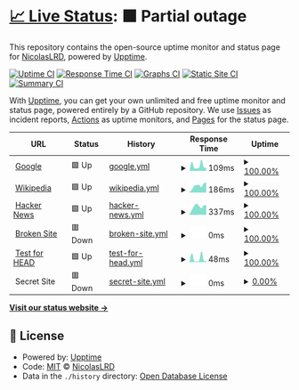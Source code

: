 # [📈 Live Status](https://NicolasLRD.github.io/upptime): <!--live status--> **🟧 Partial outage**

This repository contains the open-source uptime monitor and status page for [NicolasLRD](https://NicolasLRD.github.io/upptime), powered by [Upptime](https://github.com/upptime/upptime).

[![Uptime CI](https://github.com/NicolasLRD/upptime/workflows/Uptime%20CI/badge.svg)](https://github.com/NicolasLRD/upptime/actions?query=workflow%3A%22Uptime+CI%22)
[![Response Time CI](https://github.com/NicolasLRD/upptime/workflows/Response%20Time%20CI/badge.svg)](https://github.com/NicolasLRD/upptime/actions?query=workflow%3A%22Response+Time+CI%22)
[![Graphs CI](https://github.com/NicolasLRD/upptime/workflows/Graphs%20CI/badge.svg)](https://github.com/NicolasLRD/upptime/actions?query=workflow%3A%22Graphs+CI%22)
[![Static Site CI](https://github.com/NicolasLRD/upptime/workflows/Static%20Site%20CI/badge.svg)](https://github.com/NicolasLRD/upptime/actions?query=workflow%3A%22Static+Site+CI%22)
[![Summary CI](https://github.com/NicolasLRD/upptime/workflows/Summary%20CI/badge.svg)](https://github.com/NicolasLRD/upptime/actions?query=workflow%3A%22Summary+CI%22)

With [Upptime](https://upptime.js.org), you can get your own unlimited and free uptime monitor and status page, powered entirely by a GitHub repository. We use [Issues](https://github.com/NicolasLRD/upptime/issues) as incident reports, [Actions](https://github.com/NicolasLRD/upptime/actions) as uptime monitors, and [Pages](https://NicolasLRD.github.io/upptime) for the status page.

<!--start: status pages-->
<!-- This summary is generated by Upptime (https://github.com/upptime/upptime) -->
<!-- Do not edit this manually, your changes will be overwritten -->
<!-- prettier-ignore -->
| URL | Status | History | Response Time | Uptime |
| --- | ------ | ------- | ------------- | ------ |
| <img alt="" src="https://favicons.githubusercontent.com/www.google.com" height="13"> [Google](https://www.google.com) | 🟩 Up | [google.yml](https://github.com/NicolasLRD/upptime/commits/HEAD/history/google.yml) | <details><summary><img alt="Response time graph" src="./graphs/google/response-time-week.png" height="20"> 109ms</summary><br><a href="https://NicolasLRD.github.io/upptime/history/google"><img alt="Response time 101" src="https://img.shields.io/endpoint?url=https%3A%2F%2Fraw.githubusercontent.com%2FNicolasLRD%2Fupptime%2FHEAD%2Fapi%2Fgoogle%2Fresponse-time.json"></a><br><a href="https://NicolasLRD.github.io/upptime/history/google"><img alt="24-hour response time 71" src="https://img.shields.io/endpoint?url=https%3A%2F%2Fraw.githubusercontent.com%2FNicolasLRD%2Fupptime%2FHEAD%2Fapi%2Fgoogle%2Fresponse-time-day.json"></a><br><a href="https://NicolasLRD.github.io/upptime/history/google"><img alt="7-day response time 109" src="https://img.shields.io/endpoint?url=https%3A%2F%2Fraw.githubusercontent.com%2FNicolasLRD%2Fupptime%2FHEAD%2Fapi%2Fgoogle%2Fresponse-time-week.json"></a><br><a href="https://NicolasLRD.github.io/upptime/history/google"><img alt="30-day response time 131" src="https://img.shields.io/endpoint?url=https%3A%2F%2Fraw.githubusercontent.com%2FNicolasLRD%2Fupptime%2FHEAD%2Fapi%2Fgoogle%2Fresponse-time-month.json"></a><br><a href="https://NicolasLRD.github.io/upptime/history/google"><img alt="1-year response time 101" src="https://img.shields.io/endpoint?url=https%3A%2F%2Fraw.githubusercontent.com%2FNicolasLRD%2Fupptime%2FHEAD%2Fapi%2Fgoogle%2Fresponse-time-year.json"></a></details> | <details><summary><a href="https://NicolasLRD.github.io/upptime/history/google">100.00%</a></summary><a href="https://NicolasLRD.github.io/upptime/history/google"><img alt="All-time uptime 100.00%" src="https://img.shields.io/endpoint?url=https%3A%2F%2Fraw.githubusercontent.com%2FNicolasLRD%2Fupptime%2FHEAD%2Fapi%2Fgoogle%2Fuptime.json"></a><br><a href="https://NicolasLRD.github.io/upptime/history/google"><img alt="24-hour uptime 100.00%" src="https://img.shields.io/endpoint?url=https%3A%2F%2Fraw.githubusercontent.com%2FNicolasLRD%2Fupptime%2FHEAD%2Fapi%2Fgoogle%2Fuptime-day.json"></a><br><a href="https://NicolasLRD.github.io/upptime/history/google"><img alt="7-day uptime 100.00%" src="https://img.shields.io/endpoint?url=https%3A%2F%2Fraw.githubusercontent.com%2FNicolasLRD%2Fupptime%2FHEAD%2Fapi%2Fgoogle%2Fuptime-week.json"></a><br><a href="https://NicolasLRD.github.io/upptime/history/google"><img alt="30-day uptime 100.00%" src="https://img.shields.io/endpoint?url=https%3A%2F%2Fraw.githubusercontent.com%2FNicolasLRD%2Fupptime%2FHEAD%2Fapi%2Fgoogle%2Fuptime-month.json"></a><br><a href="https://NicolasLRD.github.io/upptime/history/google"><img alt="1-year uptime 100.00%" src="https://img.shields.io/endpoint?url=https%3A%2F%2Fraw.githubusercontent.com%2FNicolasLRD%2Fupptime%2FHEAD%2Fapi%2Fgoogle%2Fuptime-year.json"></a></details>
| <img alt="" src="https://favicons.githubusercontent.com/en.wikipedia.org" height="13"> [Wikipedia](https://en.wikipedia.org) | 🟩 Up | [wikipedia.yml](https://github.com/NicolasLRD/upptime/commits/HEAD/history/wikipedia.yml) | <details><summary><img alt="Response time graph" src="./graphs/wikipedia/response-time-week.png" height="20"> 186ms</summary><br><a href="https://NicolasLRD.github.io/upptime/history/wikipedia"><img alt="Response time 197" src="https://img.shields.io/endpoint?url=https%3A%2F%2Fraw.githubusercontent.com%2FNicolasLRD%2Fupptime%2FHEAD%2Fapi%2Fwikipedia%2Fresponse-time.json"></a><br><a href="https://NicolasLRD.github.io/upptime/history/wikipedia"><img alt="24-hour response time 263" src="https://img.shields.io/endpoint?url=https%3A%2F%2Fraw.githubusercontent.com%2FNicolasLRD%2Fupptime%2FHEAD%2Fapi%2Fwikipedia%2Fresponse-time-day.json"></a><br><a href="https://NicolasLRD.github.io/upptime/history/wikipedia"><img alt="7-day response time 186" src="https://img.shields.io/endpoint?url=https%3A%2F%2Fraw.githubusercontent.com%2FNicolasLRD%2Fupptime%2FHEAD%2Fapi%2Fwikipedia%2Fresponse-time-week.json"></a><br><a href="https://NicolasLRD.github.io/upptime/history/wikipedia"><img alt="30-day response time 253" src="https://img.shields.io/endpoint?url=https%3A%2F%2Fraw.githubusercontent.com%2FNicolasLRD%2Fupptime%2FHEAD%2Fapi%2Fwikipedia%2Fresponse-time-month.json"></a><br><a href="https://NicolasLRD.github.io/upptime/history/wikipedia"><img alt="1-year response time 197" src="https://img.shields.io/endpoint?url=https%3A%2F%2Fraw.githubusercontent.com%2FNicolasLRD%2Fupptime%2FHEAD%2Fapi%2Fwikipedia%2Fresponse-time-year.json"></a></details> | <details><summary><a href="https://NicolasLRD.github.io/upptime/history/wikipedia">100.00%</a></summary><a href="https://NicolasLRD.github.io/upptime/history/wikipedia"><img alt="All-time uptime 100.00%" src="https://img.shields.io/endpoint?url=https%3A%2F%2Fraw.githubusercontent.com%2FNicolasLRD%2Fupptime%2FHEAD%2Fapi%2Fwikipedia%2Fuptime.json"></a><br><a href="https://NicolasLRD.github.io/upptime/history/wikipedia"><img alt="24-hour uptime 100.00%" src="https://img.shields.io/endpoint?url=https%3A%2F%2Fraw.githubusercontent.com%2FNicolasLRD%2Fupptime%2FHEAD%2Fapi%2Fwikipedia%2Fuptime-day.json"></a><br><a href="https://NicolasLRD.github.io/upptime/history/wikipedia"><img alt="7-day uptime 100.00%" src="https://img.shields.io/endpoint?url=https%3A%2F%2Fraw.githubusercontent.com%2FNicolasLRD%2Fupptime%2FHEAD%2Fapi%2Fwikipedia%2Fuptime-week.json"></a><br><a href="https://NicolasLRD.github.io/upptime/history/wikipedia"><img alt="30-day uptime 100.00%" src="https://img.shields.io/endpoint?url=https%3A%2F%2Fraw.githubusercontent.com%2FNicolasLRD%2Fupptime%2FHEAD%2Fapi%2Fwikipedia%2Fuptime-month.json"></a><br><a href="https://NicolasLRD.github.io/upptime/history/wikipedia"><img alt="1-year uptime 100.00%" src="https://img.shields.io/endpoint?url=https%3A%2F%2Fraw.githubusercontent.com%2FNicolasLRD%2Fupptime%2FHEAD%2Fapi%2Fwikipedia%2Fuptime-year.json"></a></details>
| <img alt="" src="https://favicons.githubusercontent.com/news.ycombinator.com" height="13"> [Hacker News](https://news.ycombinator.com) | 🟩 Up | [hacker-news.yml](https://github.com/NicolasLRD/upptime/commits/HEAD/history/hacker-news.yml) | <details><summary><img alt="Response time graph" src="./graphs/hacker-news/response-time-week.png" height="20"> 337ms</summary><br><a href="https://NicolasLRD.github.io/upptime/history/hacker-news"><img alt="Response time 386" src="https://img.shields.io/endpoint?url=https%3A%2F%2Fraw.githubusercontent.com%2FNicolasLRD%2Fupptime%2FHEAD%2Fapi%2Fhacker-news%2Fresponse-time.json"></a><br><a href="https://NicolasLRD.github.io/upptime/history/hacker-news"><img alt="24-hour response time 386" src="https://img.shields.io/endpoint?url=https%3A%2F%2Fraw.githubusercontent.com%2FNicolasLRD%2Fupptime%2FHEAD%2Fapi%2Fhacker-news%2Fresponse-time-day.json"></a><br><a href="https://NicolasLRD.github.io/upptime/history/hacker-news"><img alt="7-day response time 337" src="https://img.shields.io/endpoint?url=https%3A%2F%2Fraw.githubusercontent.com%2FNicolasLRD%2Fupptime%2FHEAD%2Fapi%2Fhacker-news%2Fresponse-time-week.json"></a><br><a href="https://NicolasLRD.github.io/upptime/history/hacker-news"><img alt="30-day response time 366" src="https://img.shields.io/endpoint?url=https%3A%2F%2Fraw.githubusercontent.com%2FNicolasLRD%2Fupptime%2FHEAD%2Fapi%2Fhacker-news%2Fresponse-time-month.json"></a><br><a href="https://NicolasLRD.github.io/upptime/history/hacker-news"><img alt="1-year response time 386" src="https://img.shields.io/endpoint?url=https%3A%2F%2Fraw.githubusercontent.com%2FNicolasLRD%2Fupptime%2FHEAD%2Fapi%2Fhacker-news%2Fresponse-time-year.json"></a></details> | <details><summary><a href="https://NicolasLRD.github.io/upptime/history/hacker-news">100.00%</a></summary><a href="https://NicolasLRD.github.io/upptime/history/hacker-news"><img alt="All-time uptime 99.97%" src="https://img.shields.io/endpoint?url=https%3A%2F%2Fraw.githubusercontent.com%2FNicolasLRD%2Fupptime%2FHEAD%2Fapi%2Fhacker-news%2Fuptime.json"></a><br><a href="https://NicolasLRD.github.io/upptime/history/hacker-news"><img alt="24-hour uptime 100.00%" src="https://img.shields.io/endpoint?url=https%3A%2F%2Fraw.githubusercontent.com%2FNicolasLRD%2Fupptime%2FHEAD%2Fapi%2Fhacker-news%2Fuptime-day.json"></a><br><a href="https://NicolasLRD.github.io/upptime/history/hacker-news"><img alt="7-day uptime 100.00%" src="https://img.shields.io/endpoint?url=https%3A%2F%2Fraw.githubusercontent.com%2FNicolasLRD%2Fupptime%2FHEAD%2Fapi%2Fhacker-news%2Fuptime-week.json"></a><br><a href="https://NicolasLRD.github.io/upptime/history/hacker-news"><img alt="30-day uptime 100.00%" src="https://img.shields.io/endpoint?url=https%3A%2F%2Fraw.githubusercontent.com%2FNicolasLRD%2Fupptime%2FHEAD%2Fapi%2Fhacker-news%2Fuptime-month.json"></a><br><a href="https://NicolasLRD.github.io/upptime/history/hacker-news"><img alt="1-year uptime 99.96%" src="https://img.shields.io/endpoint?url=https%3A%2F%2Fraw.githubusercontent.com%2FNicolasLRD%2Fupptime%2FHEAD%2Fapi%2Fhacker-news%2Fuptime-year.json"></a></details>
| <img alt="" src="https://favicons.githubusercontent.com/thissitedoesnotexist.com" height="13"> [Broken Site](https://thissitedoesnotexist.com) | 🟥 Down | [broken-site.yml](https://github.com/NicolasLRD/upptime/commits/HEAD/history/broken-site.yml) | <details><summary><img alt="Response time graph" src="./graphs/broken-site/response-time-week.png" height="20"> 0ms</summary><br><a href="https://NicolasLRD.github.io/upptime/history/broken-site"><img alt="Response time 0" src="https://img.shields.io/endpoint?url=https%3A%2F%2Fraw.githubusercontent.com%2FNicolasLRD%2Fupptime%2FHEAD%2Fapi%2Fbroken-site%2Fresponse-time.json"></a><br><a href="https://NicolasLRD.github.io/upptime/history/broken-site"><img alt="24-hour response time 0" src="https://img.shields.io/endpoint?url=https%3A%2F%2Fraw.githubusercontent.com%2FNicolasLRD%2Fupptime%2FHEAD%2Fapi%2Fbroken-site%2Fresponse-time-day.json"></a><br><a href="https://NicolasLRD.github.io/upptime/history/broken-site"><img alt="7-day response time 0" src="https://img.shields.io/endpoint?url=https%3A%2F%2Fraw.githubusercontent.com%2FNicolasLRD%2Fupptime%2FHEAD%2Fapi%2Fbroken-site%2Fresponse-time-week.json"></a><br><a href="https://NicolasLRD.github.io/upptime/history/broken-site"><img alt="30-day response time 0" src="https://img.shields.io/endpoint?url=https%3A%2F%2Fraw.githubusercontent.com%2FNicolasLRD%2Fupptime%2FHEAD%2Fapi%2Fbroken-site%2Fresponse-time-month.json"></a><br><a href="https://NicolasLRD.github.io/upptime/history/broken-site"><img alt="1-year response time 0" src="https://img.shields.io/endpoint?url=https%3A%2F%2Fraw.githubusercontent.com%2FNicolasLRD%2Fupptime%2FHEAD%2Fapi%2Fbroken-site%2Fresponse-time-year.json"></a></details> | <details><summary><a href="https://NicolasLRD.github.io/upptime/history/broken-site">100.00%</a></summary><a href="https://NicolasLRD.github.io/upptime/history/broken-site"><img alt="All-time uptime 100.00%" src="https://img.shields.io/endpoint?url=https%3A%2F%2Fraw.githubusercontent.com%2FNicolasLRD%2Fupptime%2FHEAD%2Fapi%2Fbroken-site%2Fuptime.json"></a><br><a href="https://NicolasLRD.github.io/upptime/history/broken-site"><img alt="24-hour uptime 100.00%" src="https://img.shields.io/endpoint?url=https%3A%2F%2Fraw.githubusercontent.com%2FNicolasLRD%2Fupptime%2FHEAD%2Fapi%2Fbroken-site%2Fuptime-day.json"></a><br><a href="https://NicolasLRD.github.io/upptime/history/broken-site"><img alt="7-day uptime 100.00%" src="https://img.shields.io/endpoint?url=https%3A%2F%2Fraw.githubusercontent.com%2FNicolasLRD%2Fupptime%2FHEAD%2Fapi%2Fbroken-site%2Fuptime-week.json"></a><br><a href="https://NicolasLRD.github.io/upptime/history/broken-site"><img alt="30-day uptime 100.00%" src="https://img.shields.io/endpoint?url=https%3A%2F%2Fraw.githubusercontent.com%2FNicolasLRD%2Fupptime%2FHEAD%2Fapi%2Fbroken-site%2Fuptime-month.json"></a><br><a href="https://NicolasLRD.github.io/upptime/history/broken-site"><img alt="1-year uptime 100.00%" src="https://img.shields.io/endpoint?url=https%3A%2F%2Fraw.githubusercontent.com%2FNicolasLRD%2Fupptime%2FHEAD%2Fapi%2Fbroken-site%2Fuptime-year.json"></a></details>
| <img alt="" src="https://favicons.githubusercontent.com/www.google.com" height="13"> [Test for HEAD](https://www.google.com) | 🟩 Up | [test-for-head.yml](https://github.com/NicolasLRD/upptime/commits/HEAD/history/test-for-head.yml) | <details><summary><img alt="Response time graph" src="./graphs/test-for-head/response-time-week.png" height="20"> 48ms</summary><br><a href="https://NicolasLRD.github.io/upptime/history/test-for-head"><img alt="Response time 32" src="https://img.shields.io/endpoint?url=https%3A%2F%2Fraw.githubusercontent.com%2FNicolasLRD%2Fupptime%2FHEAD%2Fapi%2Ftest-for-head%2Fresponse-time.json"></a><br><a href="https://NicolasLRD.github.io/upptime/history/test-for-head"><img alt="24-hour response time 15" src="https://img.shields.io/endpoint?url=https%3A%2F%2Fraw.githubusercontent.com%2FNicolasLRD%2Fupptime%2FHEAD%2Fapi%2Ftest-for-head%2Fresponse-time-day.json"></a><br><a href="https://NicolasLRD.github.io/upptime/history/test-for-head"><img alt="7-day response time 48" src="https://img.shields.io/endpoint?url=https%3A%2F%2Fraw.githubusercontent.com%2FNicolasLRD%2Fupptime%2FHEAD%2Fapi%2Ftest-for-head%2Fresponse-time-week.json"></a><br><a href="https://NicolasLRD.github.io/upptime/history/test-for-head"><img alt="30-day response time 60" src="https://img.shields.io/endpoint?url=https%3A%2F%2Fraw.githubusercontent.com%2FNicolasLRD%2Fupptime%2FHEAD%2Fapi%2Ftest-for-head%2Fresponse-time-month.json"></a><br><a href="https://NicolasLRD.github.io/upptime/history/test-for-head"><img alt="1-year response time 32" src="https://img.shields.io/endpoint?url=https%3A%2F%2Fraw.githubusercontent.com%2FNicolasLRD%2Fupptime%2FHEAD%2Fapi%2Ftest-for-head%2Fresponse-time-year.json"></a></details> | <details><summary><a href="https://NicolasLRD.github.io/upptime/history/test-for-head">100.00%</a></summary><a href="https://NicolasLRD.github.io/upptime/history/test-for-head"><img alt="All-time uptime 100.00%" src="https://img.shields.io/endpoint?url=https%3A%2F%2Fraw.githubusercontent.com%2FNicolasLRD%2Fupptime%2FHEAD%2Fapi%2Ftest-for-head%2Fuptime.json"></a><br><a href="https://NicolasLRD.github.io/upptime/history/test-for-head"><img alt="24-hour uptime 100.00%" src="https://img.shields.io/endpoint?url=https%3A%2F%2Fraw.githubusercontent.com%2FNicolasLRD%2Fupptime%2FHEAD%2Fapi%2Ftest-for-head%2Fuptime-day.json"></a><br><a href="https://NicolasLRD.github.io/upptime/history/test-for-head"><img alt="7-day uptime 100.00%" src="https://img.shields.io/endpoint?url=https%3A%2F%2Fraw.githubusercontent.com%2FNicolasLRD%2Fupptime%2FHEAD%2Fapi%2Ftest-for-head%2Fuptime-week.json"></a><br><a href="https://NicolasLRD.github.io/upptime/history/test-for-head"><img alt="30-day uptime 100.00%" src="https://img.shields.io/endpoint?url=https%3A%2F%2Fraw.githubusercontent.com%2FNicolasLRD%2Fupptime%2FHEAD%2Fapi%2Ftest-for-head%2Fuptime-month.json"></a><br><a href="https://NicolasLRD.github.io/upptime/history/test-for-head"><img alt="1-year uptime 100.00%" src="https://img.shields.io/endpoint?url=https%3A%2F%2Fraw.githubusercontent.com%2FNicolasLRD%2Fupptime%2FHEAD%2Fapi%2Ftest-for-head%2Fuptime-year.json"></a></details>
| <img alt="" src="https://favicons.githubusercontent.com/null" height="13"> Secret Site | 🟥 Down | [secret-site.yml](https://github.com/NicolasLRD/upptime/commits/HEAD/history/secret-site.yml) | <details><summary><img alt="Response time graph" src="./graphs/secret-site/response-time-week.png" height="20"> 0ms</summary><br><a href="https://NicolasLRD.github.io/upptime/history/secret-site"><img alt="Response time 0" src="https://img.shields.io/endpoint?url=https%3A%2F%2Fraw.githubusercontent.com%2FNicolasLRD%2Fupptime%2FHEAD%2Fapi%2Fsecret-site%2Fresponse-time.json"></a><br><a href="https://NicolasLRD.github.io/upptime/history/secret-site"><img alt="24-hour response time 0" src="https://img.shields.io/endpoint?url=https%3A%2F%2Fraw.githubusercontent.com%2FNicolasLRD%2Fupptime%2FHEAD%2Fapi%2Fsecret-site%2Fresponse-time-day.json"></a><br><a href="https://NicolasLRD.github.io/upptime/history/secret-site"><img alt="7-day response time 0" src="https://img.shields.io/endpoint?url=https%3A%2F%2Fraw.githubusercontent.com%2FNicolasLRD%2Fupptime%2FHEAD%2Fapi%2Fsecret-site%2Fresponse-time-week.json"></a><br><a href="https://NicolasLRD.github.io/upptime/history/secret-site"><img alt="30-day response time 0" src="https://img.shields.io/endpoint?url=https%3A%2F%2Fraw.githubusercontent.com%2FNicolasLRD%2Fupptime%2FHEAD%2Fapi%2Fsecret-site%2Fresponse-time-month.json"></a><br><a href="https://NicolasLRD.github.io/upptime/history/secret-site"><img alt="1-year response time 0" src="https://img.shields.io/endpoint?url=https%3A%2F%2Fraw.githubusercontent.com%2FNicolasLRD%2Fupptime%2FHEAD%2Fapi%2Fsecret-site%2Fresponse-time-year.json"></a></details> | <details><summary><a href="https://NicolasLRD.github.io/upptime/history/secret-site">0.00%</a></summary><a href="https://NicolasLRD.github.io/upptime/history/secret-site"><img alt="All-time uptime 40.42%" src="https://img.shields.io/endpoint?url=https%3A%2F%2Fraw.githubusercontent.com%2FNicolasLRD%2Fupptime%2FHEAD%2Fapi%2Fsecret-site%2Fuptime.json"></a><br><a href="https://NicolasLRD.github.io/upptime/history/secret-site"><img alt="24-hour uptime 0.00%" src="https://img.shields.io/endpoint?url=https%3A%2F%2Fraw.githubusercontent.com%2FNicolasLRD%2Fupptime%2FHEAD%2Fapi%2Fsecret-site%2Fuptime-day.json"></a><br><a href="https://NicolasLRD.github.io/upptime/history/secret-site"><img alt="7-day uptime 0.00%" src="https://img.shields.io/endpoint?url=https%3A%2F%2Fraw.githubusercontent.com%2FNicolasLRD%2Fupptime%2FHEAD%2Fapi%2Fsecret-site%2Fuptime-week.json"></a><br><a href="https://NicolasLRD.github.io/upptime/history/secret-site"><img alt="30-day uptime 0.00%" src="https://img.shields.io/endpoint?url=https%3A%2F%2Fraw.githubusercontent.com%2FNicolasLRD%2Fupptime%2FHEAD%2Fapi%2Fsecret-site%2Fuptime-month.json"></a><br><a href="https://NicolasLRD.github.io/upptime/history/secret-site"><img alt="1-year uptime 32.17%" src="https://img.shields.io/endpoint?url=https%3A%2F%2Fraw.githubusercontent.com%2FNicolasLRD%2Fupptime%2FHEAD%2Fapi%2Fsecret-site%2Fuptime-year.json"></a></details>

<!--end: status pages-->

[**Visit our status website →**](https://NicolasLRD.github.io/upptime)

## 📄 License

- Powered by: [Upptime](https://github.com/upptime/upptime)
- Code: [MIT](./LICENSE) © [NicolasLRD](https://NicolasLRD.github.io/upptime)
- Data in the `./history` directory: [Open Database License](https://opendatacommons.org/licenses/odbl/1-0/)
